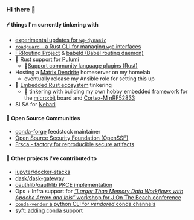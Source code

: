### Hi there 👋

#### ⚡ things I'm currently tinkering with
<!-- * Bare-Metal provisioning with [Tinkerbell](https://tinkerbell.org) -->
* [experimental updates for `wg-dynamic`](https://github.com/rigzba21/wg-dynamic)
* [`roadguard` - a Rust CLI for managing `wg0` interfaces](https://gitlab.com/rigzba21/roadguard)
* [FRRouting Project](https://frrouting.org) & [babeld (Babel routing daemon)](https://github.com/jech/babeld)
* 🦀 [Rust support for Pulumi](https://github.com/pulumi/pulumi/issues/3622) 
  * 🦀[Support community language plugins (Rust)](https://github.com/pulumi/pulumi/issues/11882) 
* Hosting a [Matrix Dendrite](https://github.com/matrix-org/dendrite) homeserver on my homelab
  * eventually release my Ansible role for setting this up
* 🦀 [Embedded Rust ecosystem](https://github.com/rust-embedded/awesome-embedded-rust) tinkering
  * 🦀 tinkering with building my own hobby embedded framework for the [micro:bit](https://microbit.org/) board and [Cortex-M nRF52833](https://www.nordicsemi.com/Products/nRF52833/Downloads?lang=en#infotabs) 
* SLSA for [Nebari](https://github.com/nebari-dev/nebari)
 
#### 💬 Open Source Communities
* [conda-forge](https://github.com/conda-forge) feedstock maintainer
* [Open Source Security Foundation (OpenSSF)](https://github.com/ossf)
* [Frsca - factory for reproducible secure artifacts](https://github.com/buildsec/ssf)


#### 🔭 Other projects I've contributed to
* [jupyter/docker-stacks](https://github.com/jupyter/docker-stacks/pull/1421)
* [dask/dask-gateway](https://github.com/dask/dask-gateway)
* [oauthlib/oauthlib PKCE implementation](https://github.com/oauthlib/oauthlib/pull/786)
* Ops + Infra support for [_“Larger Than Memory Data Workflows with Apache Arrow and Ibis”_ workshop for J On The Beach conference](https://voltrondata-labs.github.io/2023-jonthebeach-ibis/)
* [`conda-vendor` a python CLI for _vendored_ conda channels](https://github.com/MetroStar/conda-vendor/issues/34)
* [syft: adding conda support](https://github.com/anchore/syft/issues/932)
<!--
**jvelando/jvelando** is a ✨ _special_ ✨ repository because its `README.md` (this file) appears on your profile.

Here are some ideas to get you started:

- 🔭 I’m currently working on ...
- 🌱 I’m currently learning ...
- 👯 I’m looking to collaborate on ...
- 🤔 I’m looking for help with ...
- 💬 Ask me about ...
- 📫 How to reach me: ...
- 😄 Pronouns: ...
- ⚡ Fun fact: ...
-->

